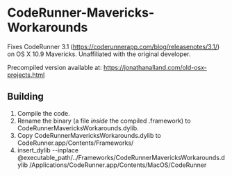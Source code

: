 # CodeRunner-Mavericks-Workarounds
Fixes CodeRunner 3.1 (https://coderunnerapp.com/blog/releasenotes/3.1/) on OS X 10.9 Mavericks. Unaffiliated with the original developer.

Precompiled version available at: https://jonathanalland.com/old-osx-projects.html

## Building
1. Compile the code.
2. Rename the binary (a file _inside_ the compiled .framework) to CodeRunnerMavericksWorkarounds.dylib.
3. Copy CodeRunnerMavericksWorkarounds.dylib to CodeRunner.app/Contents/Frameworks/
4. insert_dylib --inplace @executable_path/../Frameworks/CodeRunnerMavericksWorkarounds.dylib /Applications/CodeRunner.app/Contents/MacOS/CodeRunner
